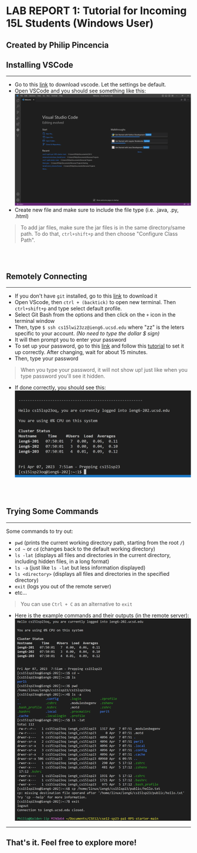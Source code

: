 
# LAB REPORT 1: Tutorial for Incoming 15L Students (Windows User)
## Created by Philip Pincencia


## Installing VSCode 
---
* Go to this [link](https://code.visualstudio.com/download) to download vscode. Let the settings be default. 
* Open VSCode and you should see something like this: ![Image](https://github.com/1618lip/cse15l-lab-reports/blob/main/LabReport1/LabRep1_Images/VSCodeStart.png?raw=true) 
* Create new file and make sure to include the file type (i.e. .java, .py, .html) 
> To add jar files, make sure the jar files is in the same directory/same path. To do that, `ctrl+shift+p` and then choose "Configure Class Path". 
</br>
</br>

## Remotely Connecting
---
* If you don't have `git` installed, go to this [link](https://git-scm.com/download/win) to download it 
* Open VScode, then `ctrl + (backtick)` to open new terminal. Then `ctrl+shift+p` and type select default profile. 
* Select Git Bash from the options and then click on the `+` icon in the terminal window
* Then, type `$ ssh cs15lwi23zz@ieng6.ucsd.edu` where "zz" is the leters specific to your account. _(No need to type the dollar $ sign)_
* It will then prompt you to enter your password 
* To set up your password, go to this [link](https://sdacs.ucsd.edu/~icc/index.php) and follow this [tutorial](https://docs.google.com/document/d/1hs7CyQeh-MdUfM9uv99i8tqfneos6Y8bDU0uhn1wqho/edit) to set it up correctly. After changing, wait for about 15 minutes.
* Then, type your password
> When you type your password, it will not show up! just like when you type password you'll see it hidden. 
* If done correctly, you should see this: ![Image](https://github.com/1618lip/cse15l-lab-reports/blob/main/LabReport1/LabRep1_Images/sshLogin.png?raw=true)
</br>
</br>

## Trying Some Commands
---
Some commands to try out: 
* `pwd`     (prints the current working directory path, starting from the root `/`)
* `cd ~`  or  `cd`     (changes back to the default working directory) 
* `ls -lat`     (displays all files and directories in the current directory, including hidden files, in a long format)
* `ls -a`     (just like `ls -lat` but less information displayed)
* `ls <directory>`     (displays all files and directories in the specified directory)
* `exit`     (logs you out of the remote server) 
* etc...
> You can use `Ctrl + C` as an alternative to `exit`

* Here is the example commands and their outputs (in the remote server):![Image](https://github.com/1618lip/cse15l-lab-reports/blob/main/Screenshot%202023-04-07%20080156.png?raw=true)

---
## That's it. Feel free to explore more!



